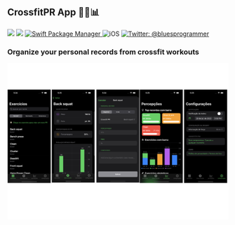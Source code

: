 ## CrossfitPR App 🏋🏽📊
<p align="leading">
    <img src="https://github.com/douglastaquary/CrossfitPRApp/actions/workflows/ios.yml/badge.svg" />
    <img src="https://img.shields.io/badge/Swift-5.2-orange.svg" />
    <a href="https://swift.org/package-manager">
        <img src="https://img.shields.io/badge/swiftpm-compatible-brightgreen.svg?style=flat" alt="Swift Package Manager" />
    </a>
     <img src="http://img.shields.io/badge/platforms-ios-brightgreen.svg?style=flat" alt="iOS" />
    <a href="https://twitter.com/bluesprogrammer">
        <img src="https://img.shields.io/badge/twitter-@bluesprogrammer-blue.svg?style=flat" alt="Twitter: @bluesprogrammer" />
    </a>
</p>

### Organize your personal records from crossfit workouts

<a href=""><img src ="images/‎crossfirprapp_screenshots.png.‎1.png"></a>

